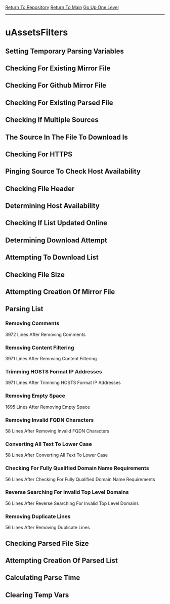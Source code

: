 [Return To Repository](https://github.com/deathbybandaid/piholeparser/)
[Return To Main](https://github.com/deathbybandaid/piholeparser/blob/master/RecentRunLogs/Mainlog.md)
[Go Up One Level](https://github.com/deathbybandaid/piholeparser/blob/master/RecentRunLogs/TopLevelScripts/30-Processing-Blacklists.md)
____________________________________
# uAssetsFilters
## Setting Temporary Parsing Variables
## Checking For Existing Mirror File
## Checking For Github Mirror File
## Checking For Existing Parsed File
## Checking If Multiple Sources
## The Source In The File To Download Is
## Checking For HTTPS
## Pinging Source To Check Host Availability
## Checking File Header
## Determining Host Availability
## Checking If List Updated Online
## Determining Download Attempt
## Attempting To Download List
## Checking File Size
## Attempting Creation Of Mirror File
## Parsing List
### Removing Comments
3972 Lines After Removing Comments
### Removing Content Filtering
3971 Lines After Removing Content Filtering
### Trimming HOSTS Format IP Addresses
3971 Lines After Trimming HOSTS Format IP Addresses
### Removing Empty Space
1695 Lines After Removing Empty Space
### Removing Invalid FQDN Characters
58 Lines After Removing Invalid FQDN Characters
### Converting All Text To Lower Case
58 Lines After Converting All Text To Lower Case
### Checking For Fully Qualified Domain Name Requirements
56 Lines After Checking For Fully Qualified Domain Name Requirements
### Reverse Searching For Invalid Top Level Domains
56 Lines After Reverse Searching For Invalid Top Level Domains
### Removing Duplicate Lines
56 Lines After Removing Duplicate Lines
## Checking Parsed File Size
## Attempting Creation Of Parsed List
## Calculating Parse Time
## Clearing Temp Vars
